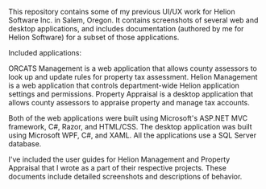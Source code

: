 This repository contains some of my previous UI/UX work for Helion Software Inc. in Salem, Oregon. It contains screenshots of several web and desktop applications, and includes documentation (authored by me for Helion Software) for a subset of those applications.

Included applications:

ORCATS Management is a web application that allows county assessors to look up and update rules for property tax assessment. 
Helion Management is a web application that controls department-wide Helion application settings and permissions.
Property Appraisal is a desktop application that allows county assessors to appraise property and manage tax accounts.

Both of the web applications were built using Microsoft's ASP.NET MVC framework, C#, Razor, and HTML/CSS. The desktop application was built using Microsoft WPF, C#, and XAML. All the applications use a SQL Server database.

I've included the user guides for Helion Management and Property Appraisal that I wrote as a part of their respective projects. These documents include detailed screenshots and descriptions of behavior. 
